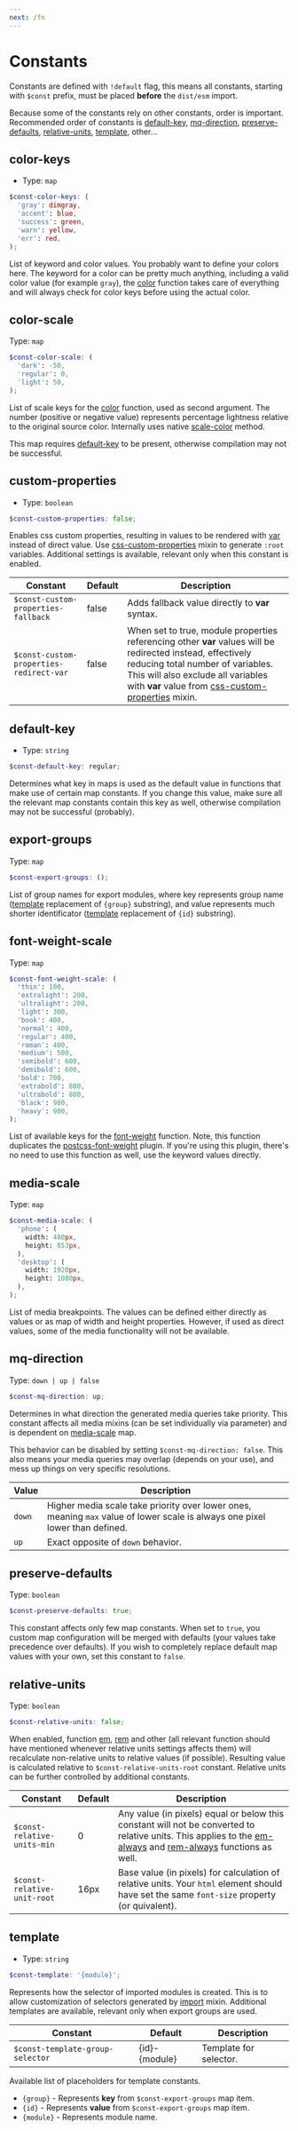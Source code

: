 ```yaml
---
next: /fn
---
```


# Constants

<Tip title="IMPORTANT" type="danger">

Constants are defined with `!default` flag, this means all constants, starting
with `$const` prefix, must be placed **before** the `dist/esm` import.

</Tip>

<Tip type="warn">

Because some of the constants rely on other constants, order is important.
Recommended order of constants is [default-key](#default-key),
[mq-direction](#mq-direciton), [preserve-defaults](#preserve-defaults),
[relative-units](#relative-units), [template](#template), other...

</Tip>

## color-keys

- Type: `map`

```scss
$const-color-keys: (
  'gray': dimgray,
  'accent': blue,
  'success': green,
  'warn': yellow,
  'err': red,
);
```

List of keyword and color values. You probably want to define your colors here.
The keyword for a color can be pretty much anything, including a valid color
value (for example `gray`), the [color](/fn.md#color) function takes care of
everything and will always check for color keys before using the actual color.

## color-scale

Type: `map`

```scss
$const-color-scale: (
  'dark': -50,
  'regular': 0,
  'light': 50,
);
```

List of scale keys for the [color](/fn.md#color) function, used as second
argument. The number (positive or negative value) represents percentage
lightness relative to the original source color. Internally uses native
[scale-color](http://sass-lang.com/documentation/Sass/Script/Functions.html#scale_color-instance_method)
method.

<Tip type="danger">

This map requires [default-key](#default-key) to be present, otherwise
compilation may not be successful.

</Tip>

## custom-properties

- Type: `boolean`

```scss
$const-custom-properties: false;
```

Enables css custom properties, resulting in values to be rendered with
[var](https://developer.mozilla.org/en-US/docs/Web/CSS/var) instead of direct
value. Use [css-custom-properties](/mixin.md#css-custom-properties) mixin to
generate `:root` variables. Additional settings is available, relevant only when
this constant is enabled.

| Constant                                             | Default | Description                                                                                                                                                                                                                                                                   |
| ---------------------------------------------------- | ------- | ----------------------------------------------------------------------------------------------------------------------------------------------------------------------------------------------------------------------------------------------------------------------------- |
| <nobr>`$const-custom-properties-fallback`</nobr>     | false   | Adds fallback value directly to **var** syntax.                                                                                                                                                                                                                               |
| <nobr>`$const-custom-properties-redirect-var`</nobr> | false   | When set to true, module properties referencing other **var** values will be redirected instead, effectively reducing total number of variables. This will also exclude all variables with **var** value from [css-custom-properties](/mixin.md#css-custom-properties) mixin. |

## default-key

- Type: `string`

```scss
$const-default-key: regular;
```

Determines what key in maps is used as the default value in functions that make
use of certain map constants. If you change this value, make sure all the
relevant map constants contain this key as well, otherwise compilation may not
be successful (probably).

## export-groups

Type: `map`

```scss
$const-export-groups: ();
```

List of group names for export modules, where key represents group name
([template](#template) replacement of `{group}` substring), and value represents
much shorter identificator ([template](#template) replacement of `{id}`
substring).

## font-weight-scale

Type: `map`

```scss
$const-font-weight-scale: (
  'thin': 100,
  'extralight': 200,
  'ultralight': 200,
  'light': 300,
  'book': 400,
  'normal': 400,
  'regular': 400,
  'roman': 400,
  'medium': 500,
  'semibold': 600,
  'demibold': 600,
  'bold': 700,
  'extrabold': 800,
  'ultrabold': 800,
  'black': 900,
  'heavy': 900,
);
```

List of available keys for the [font-weight](/fn.md#font-weight) function. Note,
this function duplicates the
[postcss-font-weight](https://github.com/jonathantneal/postcss-font-weights)
plugin. If you're using this plugin, there's no need to use this function as
well, use the keyword values directly.

## media-scale

Type: `map`

```scss
$const-media-scale: (
  'phone': (
    width: 480px,
    height: 853px,
  ),
  'desktop': (
    width: 1920px,
    height: 1080px,
  ),
);
```

List of media breakpoints. The values can be defined either directly as values
or as map of width and height properties. However, if used as direct values,
some of the media functionality will not be available.

## mq-direction

Type: `down | up | false`

```scss
$const-mq-direction: up;
```

Determines in what direction the generated media queries take priority. This
constant affects all media mixins (can be set individually via parameter) and is
dependent on [media-scale](#media-scale) map.

<Tip type="warn">

This behavior can be disabled by setting `$const-mq-direction: false`. This also
means your media queries may overlap (depends on your use), and mess up things
on very specific resolutions.

</Tip>

| Value  | Description                                                                                                                  |
| ------ | ---------------------------------------------------------------------------------------------------------------------------- |
| `down` | Higher media scale take priority over lower ones, meaning `max` value of lower scale is always one pixel lower than defined. |
| `up`   | Exact opposite of `down` behavior.                                                                                           |

## preserve-defaults

Type: `boolean`

```scss
$const-preserve-defaults: true;
```

This constant affects only few map constants. When set to `true`, you custom map
configuration will be merged with defaults (your values take precedence over
defaults). If you wish to completely replace default map values with your own,
set this constant to `false`.

## relative-units

Type: `boolean`

```scss
$const-relative-units: false;
```

When enabled, function [em](/fn.md#em), [rem](/fn.md#rem) and other (all
relevant function should have mentioned whenever relative units settings affects
them) will recalculate non-relative units to relative values (if possible).
Resulting value is calculated relative to `$const-relative-units-root` constant.
Relative units can be further controlled by additional constants.

| Constant                                 | Default | Description                                                                                                                                                                                          |
| ---------------------------------------- | ------- | ---------------------------------------------------------------------------------------------------------------------------------------------------------------------------------------------------- |
| <nobr>`$const-relative-units-min`</nobr> | 0       | Any value (in pixels) equal or below this constant will not be converted to relative units. This applies to the [em-always](/fn.md#em-always) and [rem-always](/fn.md#rem-always) functions as well. |
| <nobr>`$const-relative-unit-root`</nobr> | 16px    | Base value (in pixels) for calculation of relative units. Your `html` element should have set the same `font-size` property (or quivalent).                                                          |

## template

- Type: `string`

```scss
$const-template: '{module}';
```

Represents how the selector of imported modules is created. This is to allow
customization of selectors generated by [import](/mixin.md#import) mixin.
Additional templates are available, relevant only when export groups are used.

| Constant                                      | Default       | Description            |
| --------------------------------------------- | ------------- | ---------------------- |
| <nobr>`$const-template-group-selector`</nobr> | {id}-{module} | Template for selector. |

Available list of placeholders for template constants.

- `{group}` - Represents **key** from `$const-export-groups` map item.
- `{id}` - Represents **value** from `$const-export-groups` map item.
- `{module}` - Represents module name.
